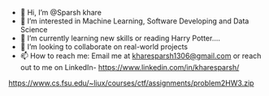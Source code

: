- 👋 Hi, I’m @Sparsh khare 
- 👀 I’m interested in Machine Learning, Software Developing and Data Science
- 🌱 I’m currently learning new skills or reading Harry Potter....
- 💞️ I’m looking to collaborate on real-world projects
- 📫 How to reach me: Email me at kharesparsh1306@gmail.com or reach out to me on LinkedIn- https://www.linkedin.com/in/kharesparsh/

https://www.cs.fsu.edu/~liux/courses/ctf/assignments/problem2HW3.zip

